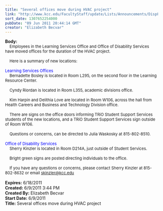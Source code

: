 ```yaml
---
title: "Several offices move during HVAC project"
link: "http://www.kcc.edu/FacultyStaff/update/Lists/Announcements/DispForm.aspx?ID=348"
sort_date: 1307652254000
pubDate: "09 Jun 2011 20:44:14 GMT"
creator: "Elizabeth Becvar"
---
```


<div><b>Body:</b> <div class=ExternalClass051E07830C9D44758156695116894ACC><div><font size=2>    Employees in the Learning Services Office and Office of Disability Services have moved offices for the duration of the HVAC project.</font></div><font size=2>
<div><br>    Here is a summary of new locations:</div>
<div><br><font color="#0000ff">Learning Services Offices<br></font>    Bernadette Bosley is located in Room L295, on the second floor in the Learning Resource Center.</div>
<div><br>    Cyndy Riordan is located in Room L355, academic divisions office.</div>
<div><br>    Kim Harpin and Delithia Love are located in Room W106, across the hall from Health Careers and Business and Technology Division office.</div>
<div><br>    There are signs on the office doors informing TRiO Student Support Services students of the new locations, and a TRiO Student Support Services sign outside of Room W106.</div>
<div><br>    Questions or concerns, can be directed to Julia Waskosky at 815-802-8510.</div>
<div> </div>
<div><font color="#0000ff">Office of Disability Services</font> <br>    Sherry Kinzler is located in Room D214A, just outside of Student Services.</div>
<div><br>    Bright green signs are posted directing individuals to the office. </div>
<div><br>    If you have any questions or concerns, please contact Sherry Kinzler at 815-802-8632 or email <a href="mailto:skinzler@kcc.edu">skinzler@kcc.edu</a><br><br></div></font></div></div>
<div><b>Expires:</b> 6/18/2011</div>
<div><b>Created:</b> 6/9/2011 3:44 PM</div>
<div><b>Created By:</b> Elizabeth Becvar</div>
<div><b>Start Date:</b> 6/9/2011</div>
<div><b>Title:</b> Several offices move during HVAC project</div>
